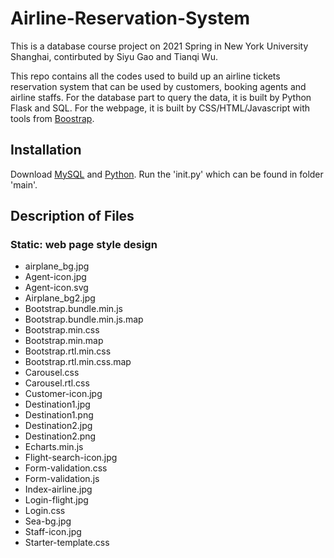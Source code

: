 # Airline-Reservation-System
This is a database course project on 2021 Spring in New York University Shanghai, contirbuted by Siyu Gao and Tianqi Wu.

This repo contains all the codes used to build up an airline tickets reservation system that can be used by customers, booking agents and airline staffs. For the database part to query the data, it is built by Python Flask and SQL. For the webpage, it is built by CSS/HTML/Javascript with tools from [Boostrap](https://getbootstrap.com/).  

Installation
---------------
Download [MySQL](https://www.mysql.com/cn/downloads/) and [Python](https://www.python.org/downloads/). Run the 'init.py' which can be found in folder 'main'.

Description of Files
------------------------

### Static: web page style design
* airplane_bg.jpg 
* Agent-icon.jpg
* Agent-icon.svg
* Airplane_bg2.jpg
* Bootstrap.bundle.min.js
* Bootstrap.bundle.min.js.map
* Bootstrap.min.css
* Bootstrap.min.map
* Bootstrap.rtl.min.css
* Bootstrap.rtl.min.css.map
* Carousel.css
* Carousel.rtl.css
* Customer-icon.jpg
* Destination1.jpg
* Destination1.png
* Destination2.jpg
* Destination2.png
* Echarts.min.js
* Flight-search-icon.jpg
* Form-validation.css
* Form-validation.js
* Index-airline.jpg
* Login-flight.jpg
* Login.css
* Sea-bg.jpg
* Staff-icon.jpg
* Starter-template.css 

